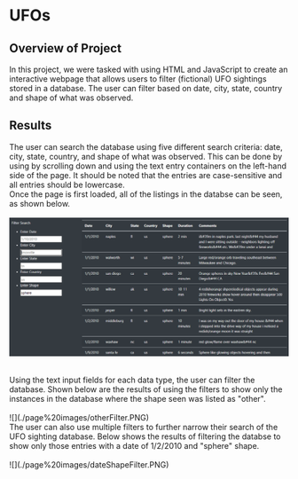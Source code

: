 # UFOs
## Overview of Project
In this project, we were tasked with using HTML and JavaScript to create an interactive webpage that allows users to filter (fictional) UFO sightings stored in a database. The user can filter based on date, city, state, country and shape of what was observed. <br/>

## Results
The user can search the database using five different search criteria: date, city, state, country, and shape of what was observed.  This can be done by using by scrolling down and using the text entry containers on the left-hand side of the page. It should be noted that the entries are case-sensitive and all entries should be lowercase.<br/>
Once the page is first loaded, all of the listings in the databse can be seen, as shown below.<br/>
<br/>
![](./page%20images/noFilter.PNG)

<br/>
Using the text input fields for each data type, the user can filter the database.  Shown below are the results of using the filters to show only the instances in the database where the shape seen was listed as "other".<br/>
<br/>
![](./page%20images/otherFilter.PNG)
<br/>
The user can also use multiple filters to further narrow their search of the UFO sighting database. Below shows the results of filtering the databse to show only those entries with a date of 1/2/2010 and "sphere" shape.<br/>
<br/>
![](./page%20images/dateShapeFilter.PNG)
<br/>

